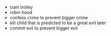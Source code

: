 
- train trolley
- robin hood
- confess crime to prevent bigger crime
- kill child that is predicted to be a great evil later
- commit evil to prevent bigger evil